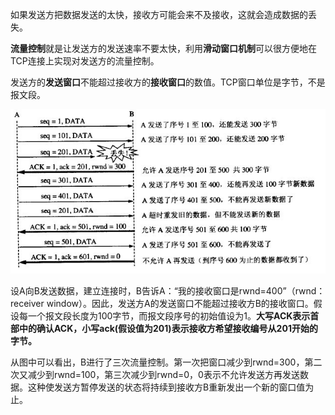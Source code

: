 如果发送方把数据发送的太快，接收方可能会来不及接收，这就会造成数据的丢失。

**流量控制**就是让发送方的发送速率不要太快，利用**滑动窗口机制**可以很方便地在TCP连接上实现对发送方的流量控制。

发送方的**发送窗口**不能超过接收方的**接收窗口**的数值。TCP窗口单位是字节，不是报文段。

![](/assets/00003.png)

设A向B发送数据，建立连接时，B告诉A：“我的接收窗口是rwnd=400”（rwnd：receiver window）。因此，发送方A的发送窗口不能超过接收方B的接收窗口。假设每一个报文段长度为100字节，而报文段序号的初始值设为1。**大写ACK表示首部中的确认ACK，小写ack\(假设值为201\)表示接收方希望接收编号从201开始的字节。**

从图中可以看出，B进行了三次流量控制。第一次把窗口减少到rwnd=300，第二次又减少到rwnd=100，第三次减少到rwnd=0，0表示不允许发送方再发送数据。这种使发送方暂停发送的状态将持续到接收方B重新发出一个新的窗口值为止。

